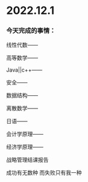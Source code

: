 # 2022.12.1

### 今天完成的事情：

线性代数——

高等数学——

Java||c++——

安全——

数据结构——

离散数学——

日语——

会计学原理——

经济学原理——

战略管理结课报告

成功有无数种 而失败只有我一种

